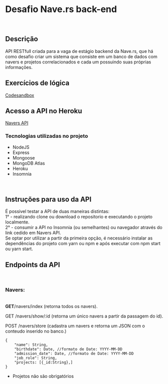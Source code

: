 <h1>Desafio Nave.rs back-end </h1>
</br>
<h2>Descrição</h2>
API RESTfull criada para a vaga de estágio backend da Nave.rs, que há como desafio criar um sistema que consiste em um banco de dados com navers e projetos correlacionados e cada um possuindo suas próprias informações.
</br>
<h2>Exercícios de lógica</h2>
<a href="https://codesandbox.io/s/exercicios-teste-estagio-navers-7dvcj" target="_blank">Codesandbox</a>
</br>
<h2>Acesso a API no Heroku</h2>
  <a href="https://navers-api.herokuapp.com/" traget="_blank">Navers API</a>
  </br>
<h3>Tecnologias utilizadas no projeto</h3>

<ul>
  <li>NodeJS</li>
  <li>Express</li>
  <li>Mongoose</li>
  <li>MongoDB Atlas</li>
  <li>Heroku</li>
  <li>Insomnia</li>
</ul>
</br>
<h2>Instruções para uso da API</h2>
É possivel testar a API de duas maneiras distintas:</br>
1° - realizando clone ou download o repositorio e executando o projeto localmente.</br>
2° - consumir a API no Insomnia (ou semelhantes) ou navegador através do link cedido em Navers API.
</br>
Se optar por utilizar a partir da primeira opção, é necessário instalar as dependências do projeto com yarn ou npm  e após executar com  npm start ou yarn start.
</br>
<h2>Endpoints da API</h2>
</br>
<h3>Navers:</h3></br>
<strong>GET</strong>/navers/index (retorna todos os navers).<br>

GET /navers/show/:id (retorna um único navers a partir da passagem do id).</br>

POST /navers/store (cadastra um navers e retorna um JSON com o conteudo inserido no banco.)

    {
        "name": String, 
        "birthdate": Date, //formato de Date: YYYY-MM-DD
        "admission_date": Date, //formato de Date: YYYY-MM-DD
        "job_role": String, 
        "projects: [{_id:String},]
    }
    
   * Projetos não são obrigatórios
